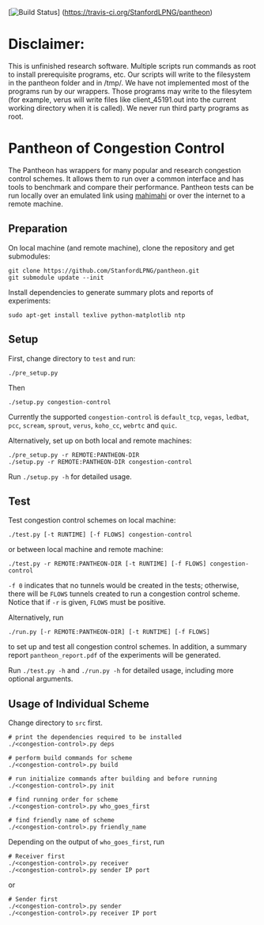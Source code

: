 [![Build Status](https://travis-ci.org/StanfordLPNG/pantheon.svg?branch=master)]
(https://travis-ci.org/StanfordLPNG/pantheon)

# Disclaimer:
This is unfinished research software. Multiple scripts run commands as root to install prerequisite programs, etc. Our scripts will write to the filesystem in the pantheon folder and in /tmp/. We have not implemented most of the programs run by our wrappers. Those programs may write to the filesytem (for example, verus will write files like client\_45191.out into the current working directory when it is called). We never run third party programs as root.

# Pantheon of Congestion Control
The Pantheon has wrappers for many popular and research congestion control schemes. It allows them to run over a common interface and has tools to benchmark and compare their performance.
Pantheon tests can be run locally over an emulated link using [mahimahi](http://mahimahi.mit.edu/) or over the internet to a remote machine.

## Preparation
On local machine (and remote machine), clone the repository and get submodules:

```
git clone https://github.com/StanfordLPNG/pantheon.git
git submodule update --init
```

Install dependencies to generate summary plots and reports of experiments:

```
sudo apt-get install texlive python-matplotlib ntp
```

## Setup
First, change directory to `test` and run:

```
./pre_setup.py
```

Then

```
./setup.py congestion-control
```

Currently the supported `congestion-control` is `default_tcp`, `vegas`,
`ledbat`, `pcc`, `scream`, `sprout`, `verus`, `koho_cc`, `webrtc` and `quic`.

Alternatively, set up on both local and remote machines:

```
./pre_setup.py -r REMOTE:PANTHEON-DIR
./setup.py -r REMOTE:PANTHEON-DIR congestion-control
```

Run `./setup.py -h` for detailed usage.

## Test
Test congestion control schemes on local machine:

```
./test.py [-t RUNTIME] [-f FLOWS] congestion-control
```

or between local machine and remote machine:

```
./test.py -r REMOTE:PANTHEON-DIR [-t RUNTIME] [-f FLOWS] congestion-control
```

`-f 0` indicates that no tunnels would be created in the tests; otherwise,
there will be `FLOWS` tunnels created to run a congestion control scheme.
Notice that if `-r` is given, `FLOWS` must be positive.

Alternatively, run

```
./run.py [-r REMOTE:PANTHEON-DIR] [-t RUNTIME] [-f FLOWS]
```

to set up and test all congestion control schemes. In addition, a summary
report `pantheon_report.pdf` of the experiments will be generated.

Run `./test.py -h` and `./run.py -h` for detailed usage, including more
optional arguments.

## Usage of Individual Scheme
Change directory to `src` first.

```
# print the dependencies required to be installed
./<congestion-control>.py deps

# perform build commands for scheme
./<congestion-control>.py build

# run initialize commands after building and before running
./<congestion-control>.py init

# find running order for scheme
./<congestion-control>.py who_goes_first

# find friendly name of scheme
./<congestion-control>.py friendly_name
```

Depending on the output of `who_goes_first`, run

```
# Receiver first
./<congestion-control>.py receiver
./<congestion-control>.py sender IP port
```

or

```
# Sender first
./<congestion-control>.py sender
./<congestion-control>.py receiver IP port
```
